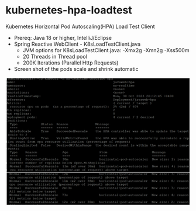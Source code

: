# kubernetes-hpa-loadtest
Kubernetes Horizontal Pod Autoscaling(HPA) Load Test Client

-  Prereq: Java 18 or higher, IntelliJ/Eclipse
-  Spring Reactive WebClient - K8sLoadTestClient.java
     - JVM options for K8sLoadTestClient.java: -Xmx2g -Xmn2g -Xss500m
     - 20 Threads in Thread pool 
     - 200K Iterations (Parallel Http Requests)
-  Screen shot of the pods scale and shrink automatic

![img.png](img.png)   

